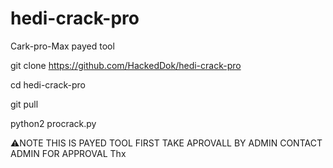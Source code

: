 # hedi-crack-pro
Cark-pro-Max payed tool 


git clone https://github.com/HackedDok/hedi-crack-pro 


cd hedi-crack-pro

git pull

python2 procrack.py

⚠️NOTE THIS IS PAYED TOOL FIRST TAKE APROVALL BY ADMIN CONTACT ADMIN FOR APPROVAL Thx
